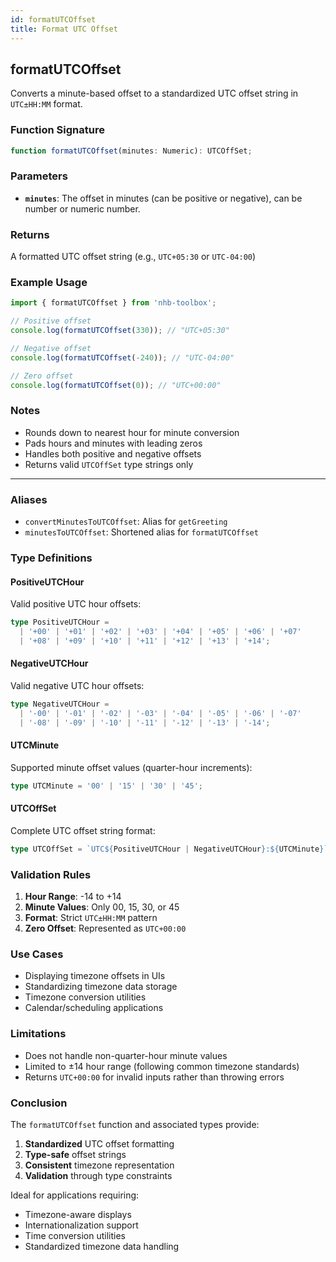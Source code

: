 ```yaml
---
id: formatUTCOffset  
title: Format UTC Offset  
---
```


## formatUTCOffset

Converts a minute-based offset to a standardized UTC offset string in `UTC±HH:MM` format.

### Function Signature

```typescript
function formatUTCOffset(minutes: Numeric): UTCOffSet;
```

### Parameters

- **`minutes`**: The offset in minutes (can be positive or negative), can be number or numeric number.

### Returns

A formatted UTC offset string (e.g., `UTC+05:30` or `UTC-04:00`)

### Example Usage

```typescript
import { formatUTCOffset } from 'nhb-toolbox';

// Positive offset
console.log(formatUTCOffset(330)); // "UTC+05:30"

// Negative offset
console.log(formatUTCOffset(-240)); // "UTC-04:00"

// Zero offset
console.log(formatUTCOffset(0)); // "UTC+00:00"
```

### Notes

- Rounds down to nearest hour for minute conversion
- Pads hours and minutes with leading zeros
- Handles both positive and negative offsets
- Returns valid `UTCOffSet` type strings only

---

### Aliases

- `convertMinutesToUTCOffset`: Alias for `getGreeting`
- `minutesToUTCOffset`: Shortened alias for `formatUTCOffset`

### Type Definitions

#### PositiveUTCHour

Valid positive UTC hour offsets:

```typescript
type PositiveUTCHour = 
  | '+00' | '+01' | '+02' | '+03' | '+04' | '+05' | '+06' | '+07' 
  | '+08' | '+09' | '+10' | '+11' | '+12' | '+13' | '+14';
```

#### NegativeUTCHour

Valid negative UTC hour offsets:

```typescript
type NegativeUTCHour = 
  | '-00' | '-01' | '-02' | '-03' | '-04' | '-05' | '-06' | '-07'
  | '-08' | '-09' | '-10' | '-11' | '-12' | '-13' | '-14';
```

#### UTCMinute

Supported minute offset values (quarter-hour increments):

```typescript
type UTCMinute = '00' | '15' | '30' | '45';
```

#### UTCOffSet

Complete UTC offset string format:

```typescript
type UTCOffSet = `UTC${PositiveUTCHour | NegativeUTCHour}:${UTCMinute}`;
```

### Validation Rules

1. **Hour Range**: -14 to +14
2. **Minute Values**: Only 00, 15, 30, or 45
3. **Format**: Strict `UTC±HH:MM` pattern
4. **Zero Offset**: Represented as `UTC+00:00`

### Use Cases

- Displaying timezone offsets in UIs
- Standardizing timezone data storage
- Timezone conversion utilities
- Calendar/scheduling applications

### Limitations

- Does not handle non-quarter-hour minute values
- Limited to ±14 hour range (following common timezone standards)
- Returns `UTC+00:00` for invalid inputs rather than throwing errors

### Conclusion

The `formatUTCOffset` function and associated types provide:

1. **Standardized** UTC offset formatting
2. **Type-safe** offset strings
3. **Consistent** timezone representation
4. **Validation** through type constraints

Ideal for applications requiring:

- Timezone-aware displays
- Internationalization support
- Time conversion utilities
- Standardized timezone data handling
